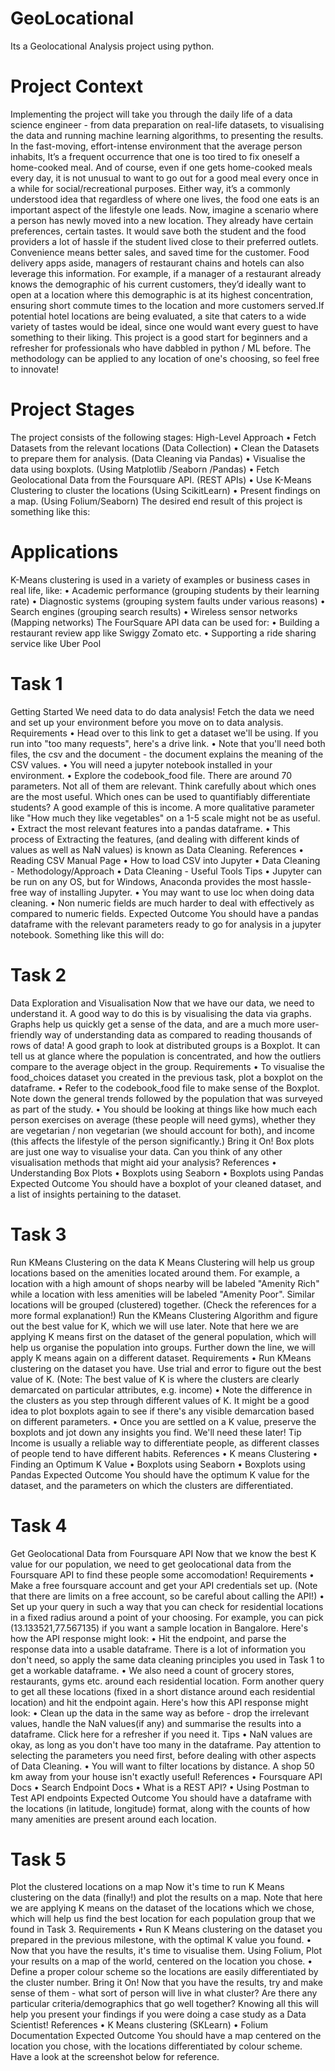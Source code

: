 # GeoLocational
Its a Geolocational Analysis project using python.
# Project Context
Implementing the project will take you through the daily life of a data science engineer -
from data preparation on real-life datasets, to visualising the data and running machine
learning algorithms, to presenting the results.
In the fast-moving, effort-intense environment that the average person inhabits, It’s a
frequent occurrence that one is too tired to fix oneself a home-cooked meal. And of course,
even if one gets home-cooked meals every day, it is not unusual to want to go out for a good
meal every once in a while for social/recreational purposes. Either way, it’s a commonly
understood idea that regardless of where one lives, the food one eats is an important aspect
of the lifestyle one leads.
Now, imagine a scenario where a person has newly moved into a new location. They already
have certain preferences, certain tastes. It would save both the student and the food
providers a lot of hassle if the student lived close to their preferred outlets. Convenience
means better sales, and saved time for the customer.
Food delivery apps aside, managers of restaurant chains and hotels can also leverage this
information. For example, if a manager of a restaurant already knows the demographic of
his current customers, they’d ideally want to open at a location where this demographic is
at its highest concentration, ensuring short commute times to the location and more
customers served.If potential hotel locations are being evaluated, a site that caters to a wide
variety of tastes would be ideal, since one would want every guest to have something to
their liking.
This project is a good start for beginners and a refresher for professionals who have
dabbled in python / ML before. The methodology can be applied to any location of one's
choosing, so feel free to innovate!
# Project Stages
The project consists of the following stages:
High-Level Approach
• Fetch Datasets from the relevant locations (Data Collection)
• Clean the Datasets to prepare them for analysis. (Data Cleaning via Pandas)
• Visualise the data using boxplots. (Using Matplotlib /Seaborn /Pandas)
• Fetch Geolocational Data from the Foursquare API. (REST APIs)
• Use K-Means Clustering to cluster the locations (Using ScikitLearn)
• Present findings on a map. (Using Folium/Seaborn)
The desired end result of this project is something like this:
# Applications
K-Means clustering is used in a variety of examples or business cases in real life, like:
• Academic performance (grouping students by their learning rate)
• Diagnostic systems (grouping system faults under various reasons)
• Search engines (grouping search results)
• Wireless sensor networks (Mapping networks)
The FourSquare API data can be used for:
• Building a restaurant review app like Swiggy Zomato etc.
• Supporting a ride sharing service like Uber Pool
# Task 1
Getting Started
We need data to do data analysis! Fetch the data we need and set up your environment
before you move on to data analysis.
Requirements
• Head over to this link to get a dataset we'll be using. If you run into "too many
requests", here's a drive link.
• Note that you'll need both files, the csv and the document - the document explains the
meaning of the CSV values.
• You will need a jupyter notebook installed in your environment.
• Explore the codebook_food file. There are around 70 parameters. Not all of them are
relevant. Think carefully about which ones are the most useful. Which ones can be
used to quantifiably differentiate students? A good example of this is income. A more
qualitative parameter like "How much they like vegetables" on a 1-5 scale might not be
as useful.
• Extract the most relevant features into a pandas dataframe.
• This process of Extracting the features, (and dealing with different kinds of values as
well as NaN values) is known as Data Cleaning.
References
• Reading CSV Manual Page
• How to load CSV into Jupyter
• Data Cleaning - Methodology/Approach
• Data Cleaning - Useful Tools
Tips
• Jupyter can be run on any OS, but for Windows, Anaconda provides the most
hassle-free way of installing Jupyter.
• You may want to use loc when doing data cleaning.
• Non numeric fields are much harder to deal with effectively as compared to numeric
fields.
Expected Outcome
You should have a pandas dataframe with the relevant parameters ready to go for analysis
in a jupyter notebook. Something like this will do:
# Task 2
Data Exploration and Visualisation
Now that we have our data, we need to understand it. A good way to do this is by visualising
the data via graphs. Graphs help us quickly get a sense of the data, and are a much more
user-friendly way of understanding data as compared to reading thousands of rows of data!
A good graph to look at distributed groups is a Boxplot. It can tell us at glance where the
population is concentrated, and how the outliers compare to the average object in the
group.
Requirements
• To visualise the food_choices dataset you created in the previous task, plot a boxplot
on the dataframe.
• Refer to the codebook_food file to make sense of the Boxplot. Note down the general
trends followed by the population that was surveyed as part of the study.
• You should be looking at things like how much each person exercises on average (these
people will need gyms), whether they are vegetarian / non vegetarian (we should
account for both), and income (this affects the lifestyle of the person significantly.)
Bring it On!
Box plots are just one way to visualise your data. Can you think of any other visualisation
methods that might aid your analysis?
References
• Understanding Box Plots
• Boxplots using Seaborn
• Boxplots using Pandas
Expected Outcome
You should have a boxplot of your cleaned dataset, and a list of insights pertaining to the
dataset.
# Task 3
Run KMeans Clustering on the data
K Means Clustering will help us group locations based on the amenities located around
them. For example, a location with a high amount of shops nearby will be labeled "Amenity
Rich" while a location with less amenities will be labeled "Amenity Poor". Similar locations
will be grouped (clustered) together. (Check the references for a more formal explanation!)
Run the KMeans Clustering Algorithm and figure out the best value for K, which we will use
later.
Note that here we are applying K means first on the dataset of the general population,
which will help us organise the population into groups. Further down the line, we will apply
K means again on a different dataset.
Requirements
• Run KMeans clustering on the dataset you have. Use trial and error to figure out the
best value of K. (Note: The best value of K is where the clusters are clearly demarcated
on particular attributes, e.g. income)
• Note the difference in the clusters as you step through different values of K. It might be
a good idea to plot boxplots again to see if there's any visible demarcation based on
different parameters.
• Once you are settled on a K value, preserve the boxplots and jot down any insights you
find. We'll need these later!
Tip
Income is usually a reliable way to differentiate people, as different classes of people tend
to have different habits.
References
• K means Clustering
• Finding an Optimum K Value
• Boxplots using Seaborn
• Boxplots using Pandas
Expected Outcome
You should have the optimum K value for the dataset, and the parameters on which the
clusters are differentiated.
# Task 4
Get Geolocational Data from Foursquare API
Now that we know the best K value for our population, we need to get geolocational data
from the Foursquare API to find these people some accomodation!
Requirements
• Make a free foursquare account and get your API credentials set up. (Note that there
are limits on a free account, so be careful about calling the API!)
• Set up your query in such a way that you can check for residential locations in a fixed
radius around a point of your choosing. For example, you can pick
(13.133521,77.567135) if you want a sample location in Bangalore. Here's how the API
response might look:
• Hit the endpoint, and parse the response data into a usable dataframe. There is a lot of
information you don't need, so apply the same data cleaning principles you used in
Task 1 to get a workable dataframe.
• We also need a count of grocery stores, restaurants, gyms etc. around each residential
location. Form another query to get all these locations (fixed in a short distance around
each residential location) and hit the endpoint again. Here's how this API response
might look:
• Clean up the data in the same way as before - drop the irrelevant values, handle the
NaN values(if any) and summarise the results into a dataframe. Click here for a
refresher if you need it.
Tips
• NaN values are okay, as long as you don't have too many in the dataframe. Pay
attention to selecting the parameters you need first, before dealing with other aspects
of Data Cleaning.
• You will want to filter locations by distance. A shop 50 km away from your house isn't
exactly useful!
References
• Foursquare API Docs
• Search Endpoint Docs
• What is a REST API?
• Using Postman to Test API endpoints
Expected Outcome
You should have a dataframe with the locations (in latitude, longitude) format, along with
the counts of how many amenities are present around each location.
# Task 5
Plot the clustered locations on a map
Now it's time to run K Means clustering on the data (finally!) and plot the results on a map.
Note that here we are applying K means on the dataset of the locations which we chose,
which will help us find the best location for each population group that we found in Task 3.
Requirements
• Run K Means clustering on the dataset you prepared in the previous milestone, with
the optimal K value you found.
• Now that you have the results, it's time to visualise them. Using Folium, Plot your
results on a map of the world, centered on the location you chose.
• Define a proper colour scheme so the locations are easily differentiated by the cluster
number.
Bring it On!
Now that you have the results, try and make sense of them - what sort of person will live in
what cluster? Are there any particular criteria/demographics that go well together?
Knowing all this will help you present your findings if you were doing a case study as a Data
Scientist!
References
• K Means clustering (SKLearn)
• Folium Documentation
Expected Outcome
You should have a map centered on the location you chose, with the locations differentiated
by colour scheme. Have a look at the screenshot below for reference.

